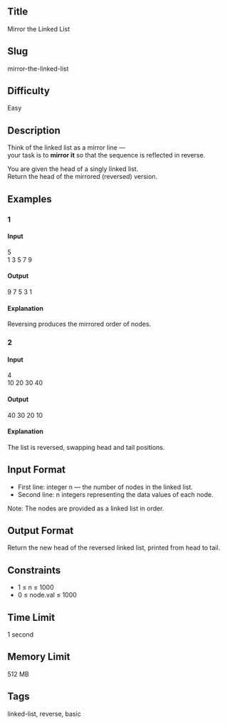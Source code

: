 ## Title  
Mirror the Linked List  

## Slug  
mirror-the-linked-list  

## Difficulty  
Easy  

## Description  

Think of the linked list as a mirror line —  
your task is to **mirror it** so that the sequence is reflected in reverse.  

You are given the head of a singly linked list.  
Return the head of the mirrored (reversed) version.  

## Examples  

### 1  

#### Input  
5  
1 3 5 7 9  

#### Output  
9 7 5 3 1  

#### Explanation  
Reversing produces the mirrored order of nodes.  

### 2  

#### Input  
4  
10 20 30 40  

#### Output  
40 30 20 10  

#### Explanation  
The list is reversed, swapping head and tail positions.  

## Input Format  
- First line: integer n — the number of nodes in the linked list.  
- Second line: n integers representing the data values of each node.  

Note: The nodes are provided as a linked list in order.  

## Output Format  
Return the new head of the reversed linked list, printed from head to tail.  

## Constraints  
- 1 ≤ n ≤ 1000  
- 0 ≤ node.val ≤ 1000  

## Time Limit  
1 second  

## Memory Limit  
512 MB  

## Tags  
linked-list, reverse, basic  
